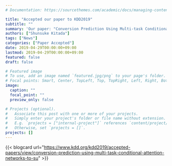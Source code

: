 ```yaml
---
# Documentation: https://sourcethemes.com/academic/docs/managing-content/

title: "Accepted our paper to KDD2019"
subtitle: ""
summary: 'Our paper: "Conversion Prediction Using Multi-task Conditional Attention Networks to Support the Creation of Effective Ad Creative" has been accepted to [KDD2019](https://www.kdd.org/kdd2019/).'
authors: ["Shunsuke Kitada"]
tags: ["News"]
categories: ["Paper Accepted"]
date: 2019-04-29T00:00:00+09:00
lastmod: 2019-04-29T00:00:00+09:00
featured: false
draft: false

# Featured image
# To use, add an image named `featured.jpg/png` to your page's folder.
# Focal points: Smart, Center, TopLeft, Top, TopRight, Left, Right, BottomLeft, Bottom, BottomRight.
image:
  caption: ""
  focal_point: ""
  preview_only: false

# Projects (optional).
#   Associate this post with one or more of your projects.
#   Simply enter your project's folder or file name without extension.
#   E.g. `projects = ["internal-project"]` references `content/project/deep-learning/index.md`.
#   Otherwise, set `projects = []`.
projects: []
---
```


{{< blogcard url="https://www.kdd.org/kdd2019/accepted-papers/view/conversion-prediction-using-multi-task-conditional-attention-networks-to-su" >}}
